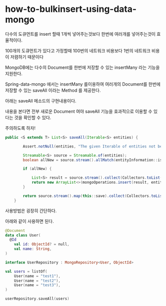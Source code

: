 # how-to-bulkinsert-using-data-mongo

다수의 도큐먼트를 insert 할때 1개씩 넣어주는것보다 한번에 여러개를 넣어주는것이 효율적이다.

100개의 도큐먼트가 있다고 가정할때 100번의 네트워크 비용보다 1번의 네트워크 비용이 저렴하기 때문이다

MongoDB에는 다수의 Document를 한번에 저장할 수 있는 insertMany 라는 기능을 지원한다.

Spring-data-mongo 에서는 insertMany 를이용하여 여러개의 Document를 한번에 저장할 수 있는 saveAll 이라는 Method 를 제공한다.

아래는 saveAll 메소드의 구현내용이다.

내용을 본다면 전부 새로운 Document 여야 saveAll 기능을 효과적으로 이용할 수 있다는 것을 확인할 수 있다.

주의하도록 하자!

```java
public <S extends T> List<S> saveAll(Iterable<S> entities) {

		Assert.notNull(entities, "The given Iterable of entities not be null!");

		Streamable<S> source = Streamable.of(entities);
		boolean allNew = source.stream().allMatch(entityInformation::isNew);

		if (allNew) {

			List<S> result = source.stream().collect(Collectors.toList());
			return new ArrayList<>(mongoOperations.insert(result, entityInformation.getCollectionName()));
		}

		return source.stream().map(this::save).collect(Collectors.toList());
	}
```

사용방법은 굉장히 간단하다.

아래와 같이 사용하면 된다.

```kotlin
@Document
data class User(
  @Id
	val id: ObjectId? = null,
	val name: String,
)

interface UserRepository : MongoRepository<User, ObjectId>
```

```kotlin
val users = listOf(
	User(name = "test1"),
	User(name = "test2"),
	User(name = "test3"),
)

userRepository.saveAll(users)
```